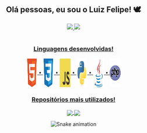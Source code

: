 <h2 align="center">  Olá pessoas, eu sou o Luiz Felipe! 🕊 </h2>



<div style="display: inline_block" align="center">

  <a href="https://github.com/luizfxz">
  <img height="180em" src="https://github-readme-stats.vercel.app/api?username=luizfxz&show_icons=true&theme=midnight-purple&include_all_commits=true&count_private=true"/>
  <img height="180em" src="https://github-readme-stats.vercel.app/api/top-langs/?username=luizfxz&layout=compact&langs_count=16&theme=midnight-purple"/>
  
</div>

<div style="display: inline_block" align="center"><br>
  
  <h3> Linguagens desenvolvidas! </h3>

  <img align="center" alt="Jordan-HTML" height="80" width="30" src="https://raw.githubusercontent.com/devicons/devicon/master/icons/html5/html5-original.svg"> • 
  <img align="center" alt="Jordan-CSS" height="80" width="30" src="https://raw.githubusercontent.com/devicons/devicon/master/icons/css3/css3-original.svg"> • 
   <img align="center" alt="Jordan-JS" height="80" width="30" src="https://raw.githubusercontent.com/devicons/devicon/master/icons/javascript/javascript-original.svg"> • 
  <img align="center" alt="Jordan-Python" height="80" width="30" src="https://raw.githubusercontent.com/devicons/devicon/master/icons/python/python-original.svg"> •
   <img align="center" alt="Jordan-Java" height="80" width="30" src="https://raw.githubusercontent.com/devicons/devicon/master/icons/java/java-original.svg"> •
    <img align="center" alt="Jordan-php" height="80" width="30" src="https://raw.githubusercontent.com/devicons/devicon/master/icons/php/php-original.svg">
  
  
</div>

<div align="center">  
  <h3> Repositórios mais utilizados! </h3>
  <a href="https://github.com/luizfxz/python">
  <img align="center" src="https://github-readme-stats.vercel.app/api/pin/?username=luizfxz&repo=python&theme=midnight-purple&" />
  </a>
  <a href="https://github.com/JordanCy/php-study">
  <img align="center" src="https://github-readme-stats.vercel.app/api/pin/?username=luizfxz&repo=php-study&theme=midnight-purple&" />
  </a>
  
 </div>
 
<div align="center">  
  
 ![Snake animation](https://github.com/luizfxz/luizfxz/blob/main/github-contribution-grid-snake.svg)

 </div>
